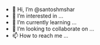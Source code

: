 - 👋 Hi, I’m @santoshmshar
- 👀 I’m interested in ...
- 🌱 I’m currently learning ...
- 💞️ I’m looking to collaborate on ...
- 📫 How to reach me ...

<!---
santoshmshar/santoshmshar is a ✨ special ✨ repository because its `README.md` (this file) appears on your GitHub profile.
You can click the Preview link to take a look at your changes.
--->
